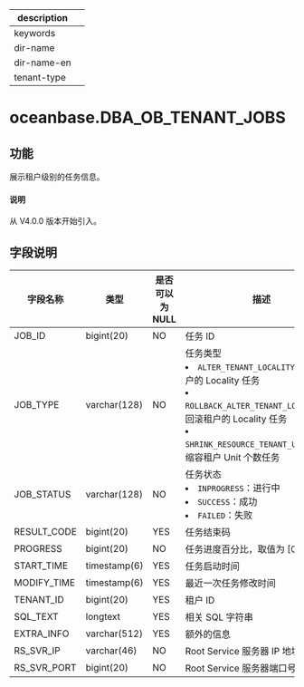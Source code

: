 |description||
|---|---|
|keywords||
|dir-name||
|dir-name-en||
|tenant-type||

# oceanbase.DBA_OB_TENANT_JOBS

## 功能

展示租户级别的任务信息。

<main id="notice" type='explain'>
  <h4>说明</h4>
  <p>从 V4.0.0 版本开始引入。</p>
</main>

## 字段说明

|    字段名称     |      类型      | 是否可以为 NULL |                                                              描述                                                               |
|-------------|--------------|------------|-------------|
| JOB_ID      | bigint(20)   | NO         | 任务 ID                                      |
| JOB_TYPE    | varchar(128) | NO         | 任务类型 <li> `ALTER_TENANT_LOCALITY`：修改租户的 Locality 任务   <li> `ROLLBACK_ALTER_TENANT_LOCALITY`：回滚租户的 Locality 任务   <li> `SHRINK_RESOURCE_TENANT_UNIT_NUM`：缩容租户 Unit 个数任务    |
| JOB_STATUS  | varchar(128) | NO         | 任务状态 <li> `INPROGRESS`：进行中   <li> `SUCCESS`：成功   <li> `FAILED`：失败                     |
| RESULT_CODE | bigint(20)   | YES        | 任务结束码                                      |
| PROGRESS    | bigint(20)   | NO         | 任务进度百分比，取值为 \[0, 100\]                     |
| START_TIME  | timestamp(6) | YES        | 任务启动时间                                     |
| MODIFY_TIME | timestamp(6) | YES        | 最近一次任务修改时间                                 |
| TENANT_ID   | bigint(20)   | YES        | 租户 ID                                      |
| SQL_TEXT    | longtext     | YES        | 相关 SQL 字符串                                 |
| EXTRA_INFO  | varchar(512) | YES        | 额外的信息                                      |
| RS_SVR_IP   | varchar(46)  | NO         | Root Service 服务器 IP 地址                      |
| RS_SVR_PORT | bigint(20)   | NO         | Root Service 服务器端口号                         |
